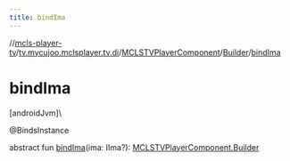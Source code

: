 ```yaml
---
title: bindIma
---
```

//[mcls-player-tv](../../../../index.html)/[tv.mycujoo.mclsplayer.tv.di](../../index.html)/[MCLSTVPlayerComponent](../index.html)/[Builder](index.html)/[bindIma](bind-ima.html)



# bindIma



[androidJvm]\




@BindsInstance



abstract fun [bindIma](bind-ima.html)(ima: IIma?): [MCLSTVPlayerComponent.Builder](index.html)





